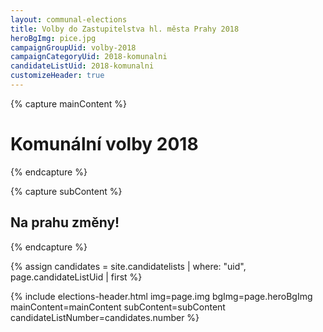 ```yaml
---
layout: communal-elections
title: Volby do Zastupitelstva hl. města Prahy 2018
heroBgImg: pice.jpg
campaignGroupUid: volby-2018
campaignCategoryUid: 2018-komunalni
candidateListUid: 2018-komunalni
customizeHeader: true
---
```


{% capture mainContent %}
  <h1 class="head-alt-lg md:head-alt-xl text-center">Komunální volby 2018</h1>
{% endcapture %}

{% capture subContent %}
  <h2 class="head-xs md:head-base mt-2 text-center">Na prahu změny!</strong></h2>
{% endcapture %}

{% assign candidates = site.candidatelists | where: "uid", page.candidateListUid | first %}

{% include elections-header.html img=page.img bgImg=page.heroBgImg mainContent=mainContent subContent=subContent candidateListNumber=candidates.number %}
